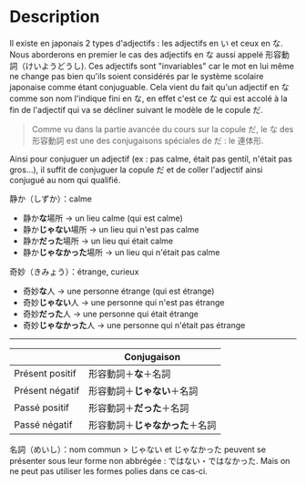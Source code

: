 <!-- TITLE: Les adjectifs en な -->
<!-- SUBTITLE: A quick summary of Adjectif Na -->

# Description
Il existe en japonais 2 types d'adjectifs : les adjectifs en い et ceux en な. Nous aborderons en premier le cas des adjectifs en な aussi appelé 形容動詞（けいようどうし). Ces adjectifs sont "invariables" car le mot en lui même ne change pas bien qu'ils soient considérés par le système scolaire japonaise comme étant conjuguable. Cela vient du fait qu'un adjectif en な comme son nom l'indique fini en な, en effet c'est ce な qui est accolé à la fin de l'adjectif qui va se décliner suivant le modèle de le copule だ.
> Comme vu dans la partie avancée du cours sur la copule だ, le な des 形容動詞 est une des conjugaisons spéciales de だ : le 連体形.

Ainsi pour conjuguer un adjectif (ex : pas calme, était pas gentil, n'était pas gros...), il suffit de conjuguer la copule だ et de coller l'adjectif ainsi conjugué au nom qui qualifié.



静か（しずか）：calme
* 静か**な**場所 → un lieu calme (qui est calme)
* 静か**じゃない**場所 → un lieu qui n'est pas calme
* 静か**だった**場所 → un lieu qui était calme
* 静か**じゃなかった**場所 → un lieu qui n'était pas calme

奇妙（きみょう）：étrange, curieux
* 奇妙**な**人 → une personne étrange (qui est étrange)
* 奇妙**じゃない**人 → une personne qui n'est pas étrange
* 奇妙**だった**人 → une personne qui était étrange
* 奇妙**じゃなかった**人 → une personne qui n'était pas étrange

***

|        | Conjugaison      |
| -------------       | -------------                                  |
| Présent positif   |  形容動詞＋**な**＋名詞   |
| Présent négatif  |  形容動詞＋**じゃない**＋名詞  |
| Passé positif      |  形容動詞＋**だった**＋名詞 |
| Passé négatif     |  形容動詞＋**じゃなかった**＋名詞  |
名詞（めいし）：nom commun
\> じゃない et じゃなかった peuvent se présenter sous leur forme non abbrégée : ではない・ではなかった. Mais on ne peut pas utiliser les formes polies dans ce cas-ci.
	